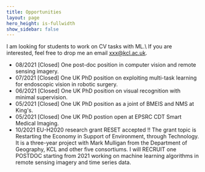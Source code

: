 ```yaml
---
title: Opportunities
layout: page
hero_height: is-fullwidth
show_sidebar: false
---
```


I am looking for students to work on CV tasks with ML.\\
If you are interested, feel free to drop me an email xxx@kcl.ac.uk.

- 08/2021 [Closed] One post-doc position in computer vision and remote sensing imagery.
- 07/2021 [Closed] One UK PhD position on exploiting multi-task learning for endoscopic vision in robotic surgery.
- 06/2021 [Closed] One UK PhD position on visual recognition with minimal supervision.
- 05/2021 [Closed] One UK PhD position as a joint of BMEIS and NMS  at King's.
- 05/2021 [Closed] One UK PhD postion open at EPSRC CDT Smart Medical Imaging.
- 10/2021 EU-H2020 research grant RESET  accepted !!  The grant topic is Restarting the Economy in Support of Environment, through Technology. It is a three-year project with Mark Mulligan from the Department of Geography, KCL and other five consortiums. I will RECRUIT one POSTDOC starting from 2021 working on machine learning algorithms in remote sensing imagery and time series data.


